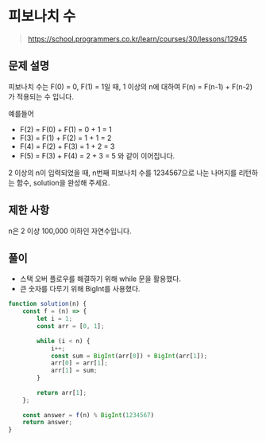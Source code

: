 # 피보나치 수
> https://school.programmers.co.kr/learn/courses/30/lessons/12945

## 문제 설명
피보나치 수는 F(0) = 0, F(1) = 1일 때, 1 이상의 n에 대하여 F(n) = F(n-1) + F(n-2) 가 적용되는 수 입니다.

예를들어

- F(2) = F(0) + F(1) = 0 + 1 = 1
- F(3) = F(1) + F(2) = 1 + 1 = 2
- F(4) = F(2) + F(3) = 1 + 2 = 3
- F(5) = F(3) + F(4) = 2 + 3 = 5
와 같이 이어집니다.

2 이상의 n이 입력되었을 때, n번째 피보나치 수를 1234567으로 나눈 나머지를 리턴하는 함수, solution을 완성해 주세요.

## 제한 사항
n은 2 이상 100,000 이하인 자연수입니다.

## 풀이
- 스택 오버 플로우를 해결하기 위해 while 문을 활용했다.
- 큰 숫자를 다루기 위해 BigInt를 사용했다.

```js
function solution(n) {
    const f = (n) => {
        let i = 1;
        const arr = [0, 1];
        
        while (i < n) {
            i++;
            const sum = BigInt(arr[0]) + BigInt(arr[1]);
            arr[0] = arr[1];
            arr[1] = sum;
        }
        
        return arr[1];
    };
    
    const answer = f(n) % BigInt(1234567)
    return answer;
}
```
